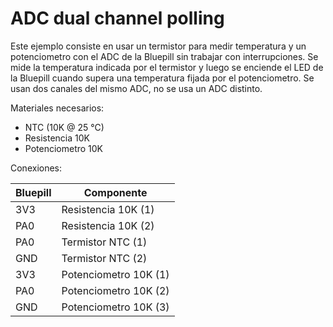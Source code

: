 # ADC dual channel polling

Este ejemplo consiste en usar un termistor para medir temperatura y un potenciometro con el ADC de la Bluepill sin trabajar con interrupciones.
Se mide la temperatura indicada por el termistor y luego se enciende el LED de la Bluepill cuando supera una temperatura fijada por el potenciometro.
Se usan dos canales del mismo ADC, no se usa un ADC distinto.

Materiales necesarios:

- NTC (10K @ 25 °C)
- Resistencia 10K
- Potenciometro 10K

Conexiones:

| Bluepill | Componente |
| --- | --- |
| 3V3 | Resistencia 10K (1) |
| PA0 | Resistencia 10K (2) |
| PA0 | Termistor NTC (1) |
| GND | Termistor NTC (2) |
| 3V3 | Potenciometro 10K (1) |
| PA0 | Potenciometro 10K (2) |
| GND | Potenciometro 10K (3) |